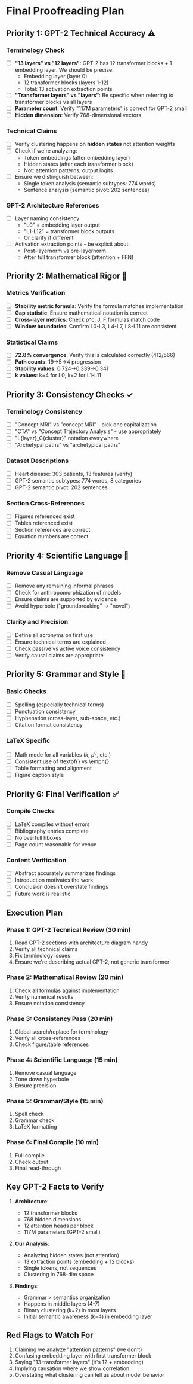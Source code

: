 # Final Proofreading Plan

## Priority 1: GPT-2 Technical Accuracy ⚠️

### Terminology Check
- [ ] **"13 layers" vs "12 layers"**: GPT-2 has 12 transformer blocks + 1 embedding layer. We should be precise:
  - Embedding layer (layer 0)
  - 12 transformer blocks (layers 1-12)
  - Total: 13 activation extraction points
- [ ] **"Transformer layers" vs "layers"**: Be specific when referring to transformer blocks vs all layers
- [ ] **Parameter count**: Verify "117M parameters" is correct for GPT-2 small
- [ ] **Hidden dimension**: Verify 768-dimensional vectors

### Technical Claims
- [ ] Verify clustering happens on **hidden states** not attention weights
- [ ] Check if we're analyzing:
  - Token embeddings (after embedding layer)
  - Hidden states (after each transformer block)
  - Not: attention patterns, output logits
- [ ] Ensure we distinguish between:
  - Single token analysis (semantic subtypes: 774 words)
  - Sentence analysis (semantic pivot: 202 sentences)

### GPT-2 Architecture References
- [ ] Layer naming consistency:
  - "L0" = embedding layer output
  - "L1-L12" = transformer block outputs
  - Or clarify if different
- [ ] Activation extraction points - be explicit about:
  - Post-layernorm vs pre-layernorm
  - After full transformer block (attention + FFN)

## Priority 2: Mathematical Rigor 📐

### Metrics Verification
- [ ] **Stability metric formula**: Verify the formula matches implementation
- [ ] **Gap statistic**: Ensure mathematical notation is correct
- [ ] **Cross-layer metrics**: Check ρ^c, J, F formulas match code
- [ ] **Window boundaries**: Confirm L0-L3, L4-L7, L8-L11 are consistent

### Statistical Claims
- [ ] **72.8% convergence**: Verify this is calculated correctly (412/566)
- [ ] **Path counts**: 19→5→4 progression
- [ ] **Stability values**: 0.724→0.339→0.341
- [ ] **k values**: k=4 for L0, k=2 for L1-L11

## Priority 3: Consistency Checks ✓

### Terminology Consistency
- [ ] "Concept MRI" vs "concept MRI" - pick one capitalization
- [ ] "CTA" vs "Concept Trajectory Analysis" - use appropriately
- [ ] "L{layer}_C{cluster}" notation everywhere
- [ ] "Archetypal paths" vs "archetypical paths"

### Dataset Descriptions
- [ ] Heart disease: 303 patients, 13 features (verify)
- [ ] GPT-2 semantic subtypes: 774 words, 8 categories
- [ ] GPT-2 semantic pivot: 202 sentences

### Section Cross-References
- [ ] Figures referenced exist
- [ ] Tables referenced exist
- [ ] Section references are correct
- [ ] Equation numbers are correct

## Priority 4: Scientific Language 🔬

### Remove Casual Language
- [ ] Remove any remaining informal phrases
- [ ] Check for anthropomorphization of models
- [ ] Ensure claims are supported by evidence
- [ ] Avoid hyperbole ("groundbreaking" → "novel")

### Clarity and Precision
- [ ] Define all acronyms on first use
- [ ] Ensure technical terms are explained
- [ ] Check passive vs active voice consistency
- [ ] Verify causal claims are appropriate

## Priority 5: Grammar and Style 📝

### Basic Checks
- [ ] Spelling (especially technical terms)
- [ ] Punctuation consistency
- [ ] Hyphenation (cross-layer, sub-space, etc.)
- [ ] Citation format consistency

### LaTeX Specific
- [ ] Math mode for all variables ($k$, $\rho^c$, etc.)
- [ ] Consistent use of \textbf{} vs \emph{}
- [ ] Table formatting and alignment
- [ ] Figure caption style

## Priority 6: Final Verification ✅

### Compile Checks
- [ ] LaTeX compiles without errors
- [ ] Bibliography entries complete
- [ ] No overfull hboxes
- [ ] Page count reasonable for venue

### Content Verification
- [ ] Abstract accurately summarizes findings
- [ ] Introduction motivates the work
- [ ] Conclusion doesn't overstate findings
- [ ] Future work is realistic

## Execution Plan

### Phase 1: GPT-2 Technical Review (30 min)
1. Read GPT-2 sections with architecture diagram handy
2. Verify all technical claims
3. Fix terminology issues
4. Ensure we're describing actual GPT-2, not generic transformer

### Phase 2: Mathematical Review (20 min)
1. Check all formulas against implementation
2. Verify numerical results
3. Ensure notation consistency

### Phase 3: Consistency Pass (20 min)
1. Global search/replace for terminology
2. Verify all cross-references
3. Check figure/table references

### Phase 4: Scientific Language (15 min)
1. Remove casual language
2. Tone down hyperbole
3. Ensure precision

### Phase 5: Grammar/Style (15 min)
1. Spell check
2. Grammar check
3. LaTeX formatting

### Phase 6: Final Compile (10 min)
1. Full compile
2. Check output
3. Final read-through

## Key GPT-2 Facts to Verify

1. **Architecture**:
   - 12 transformer blocks
   - 768 hidden dimensions
   - 12 attention heads per block
   - 117M parameters (GPT-2 small)

2. **Our Analysis**:
   - Analyzing hidden states (not attention)
   - 13 extraction points (embedding + 12 blocks)
   - Single tokens, not sequences
   - Clustering in 768-dim space

3. **Findings**:
   - Grammar > semantics organization
   - Happens in middle layers (4-7)
   - Binary clustering (k=2) in most layers
   - Initial semantic awareness (k=4) in embedding layer

## Red Flags to Watch For

1. Claiming we analyze "attention patterns" (we don't)
2. Confusing embedding layer with first transformer block
3. Saying "13 transformer layers" (it's 12 + embedding)
4. Implying causation where we show correlation
5. Overstating what clustering can tell us about model behavior